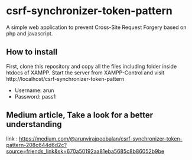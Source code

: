 # csrf-synchronizer-token-pattern
A simple web application to prevent Cross-Site Request Forgery based on php and javascript.

## How to install
First, clone this repository and copy all the files including folder inside htdocs of XAMPP.
Start the server from XAMPP-Control and visit http://localhost/csrf-synchronizer-token-pattern

- Username: arun
- Password: pass1

## Medium article, Take a look for a better understanding

link : https://medium.com/@arunvirajpoobalan/csrf-synchronizer-token-pattern-208c644d6d2c?source=friends_link&sk=670a50192aa81eba5685c8b86052b9be